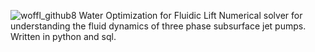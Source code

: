 ![woffl_github8](https://github.com/kwellis/woffl/assets/62774251/ac05bc6f-77a8-42d9-b7c7-f67d0ec3fd7c)
Water Optimization for Fluidic Lift
Numerical solver for understanding the fluid dynamics of three phase subsurface jet pumps. Written in python and sql.
